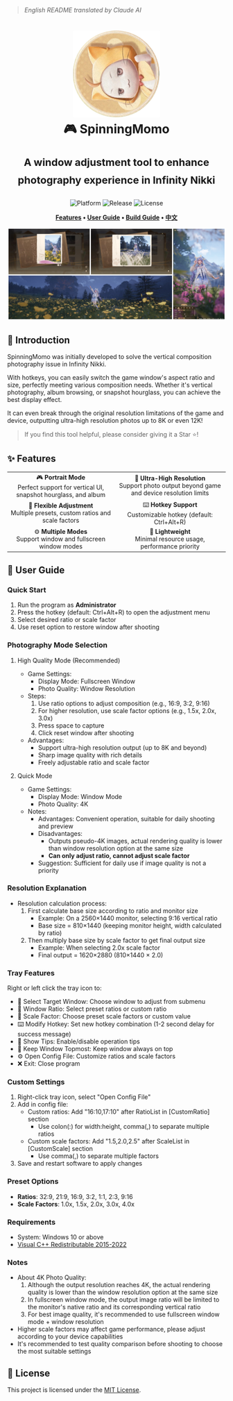 > *English README translated by Claude AI*
<div align="center">
  <h1>
    <img src="../docs/logo.png" width="200" alt="SpinningMomo Logo">
    <br/>
    🎮 SpinningMomo
    <br/><br/>
    <sup>A window adjustment tool to enhance photography experience in Infinity Nikki</sup>
    <br/>
  </h1>

  <p>
    <img alt="Platform" src="https://img.shields.io/badge/platform-Windows-blue?style=flat-square" />
    <img alt="Release" src="https://img.shields.io/github/v/release/ChanIok/SpinningMomo?style=flat-square&color=brightgreen" />
    <img alt="License" src="https://img.shields.io/badge/license-MIT-orange?style=flat-square" />
  </p>

  <p>
    <b>
      <a href="#-features">Features</a> •
      <a href="#-user-guide">User Guide</a> •
      <a href="#️-build-guide">Build Guide</a> •
      <a href="../README.md">中文</a>
    </b>
  </p>

  <img src="./README.jpg" alt="Screenshot" >
</div>

## 🎯 Introduction

SpinningMomo was initially developed to solve the vertical composition photography issue in Infinity Nikki.

With hotkeys, you can easily switch the game window's aspect ratio and size, perfectly meeting various composition needs. Whether it's vertical photography, album browsing, or snapshot hourglass, you can achieve the best display effect.

It can even break through the original resolution limitations of the game and device, outputting ultra-high resolution photos up to 8K or even 12K!

> If you find this tool helpful, please consider giving it a Star ⭐!

## ✨ Features

<div align="center">
  <table>
    <tr>
      <td align="center">🎮 <b>Portrait Mode</b><br/>Perfect support for vertical UI, snapshot hourglass, and album</td>
      <td align="center">📸 <b>Ultra-High Resolution</b><br/>Support photo output beyond game and device resolution limits</td>
    </tr>
    <tr>
      <td align="center">📐 <b>Flexible Adjustment</b><br/>Multiple presets, custom ratios and scale factors</td>
      <td align="center">⌨️ <b>Hotkey Support</b><br/>Customizable hotkey (default: Ctrl+Alt+R)</td>
    </tr>
    <tr>
      <td align="center">⚙️ <b>Multiple Modes</b><br/>Support window and fullscreen window modes</td>
      <td align="center">🚀 <b>Lightweight</b><br/>Minimal resource usage, performance priority</td>
    </tr>
  </table>
</div>

## 📖 User Guide

### Quick Start

1. Run the program as **Administrator**
2. Press the hotkey (default: Ctrl+Alt+R) to open the adjustment menu
3. Select desired ratio or scale factor
4. Use reset option to restore window after shooting

### Photography Mode Selection

1. High Quality Mode (Recommended)
   - Game Settings:
     * Display Mode: Fullscreen Window
     * Photo Quality: Window Resolution
   - Steps:
     1. Use ratio options to adjust composition (e.g., 16:9, 3:2, 9:16)
     2. For higher resolution, use scale factor options (e.g., 1.5x, 2.0x, 3.0x)
     3. Press space to capture
     4. Click reset window after shooting
   - Advantages:
     * Support ultra-high resolution output (up to 8K and beyond)
     * Sharp image quality with rich details
     * Freely adjustable ratio and scale factor

2. Quick Mode
   - Game Settings:
     * Display Mode: Window Mode
     * Photo Quality: 4K
   - Notes:
     * Advantages: Convenient operation, suitable for daily shooting and preview
     * Disadvantages:
       - Outputs pseudo-4K images, actual rendering quality is lower than window resolution option at the same size
       - **Can only adjust ratio, cannot adjust scale factor**
     * Suggestion: Sufficient for daily use if image quality is not a priority

### Resolution Explanation
- Resolution calculation process:
  1. First calculate base size according to ratio and monitor size
     - Example: On a 2560×1440 monitor, selecting 9:16 vertical ratio
     - Base size = 810×1440 (keeping monitor height, width calculated by ratio)
  2. Then multiply base size by scale factor to get final output size
     - Example: When selecting 2.0x scale factor
     - Final output = 1620×2880 (810×1440 × 2.0)

### Tray Features

Right or left click the tray icon to:

- 🎯 Select Target Window: Choose window to adjust from submenu
- 📐 Window Ratio: Select preset ratios or custom ratio
- 📏 Scale Factor: Choose preset scale factors or custom value
- ⌨️ Modify Hotkey: Set new hotkey combination (1-2 second delay for success message)
- 🔔 Show Tips: Enable/disable operation tips
- 📌 Keep Window Topmost: Keep window always on top
- ⚙️ Open Config File: Customize ratios and scale factors
- ❌ Exit: Close program

### Custom Settings

1. Right-click tray icon, select "Open Config File"
2. Add in config file:
   - Custom ratios: Add "16:10,17:10" after RatioList in [CustomRatio] section
     - Use colon(:) for width:height, comma(,) to separate multiple ratios
   - Custom scale factors: Add "1.5,2.0,2.5" after ScaleList in [CustomScale] section
     - Use comma(,) to separate multiple factors
3. Save and restart software to apply changes

### Preset Options

- **Ratios**: 32:9, 21:9, 16:9, 3:2, 1:1, 2:3, 9:16
- **Scale Factors**: 1.0x, 1.5x, 2.0x, 3.0x, 4.0x

### Requirements

- System: Windows 10 or above
- [Visual C++ Redistributable 2015-2022](https://aka.ms/vs/17/release/vc_redist.x64.exe)

### Notes
- About 4K Photo Quality:
  1. Although the output resolution reaches 4K, the actual rendering quality is lower than the window resolution option at the same size
  2. In fullscreen window mode, the output image ratio will be limited to the monitor's native ratio and its corresponding vertical ratio
  3. For best image quality, it's recommended to use fullscreen window mode + window resolution
- Higher scale factors may affect game performance, please adjust according to your device capabilities
- It's recommended to test quality comparison before shooting to choose the most suitable settings

## 📄 License

This project is licensed under the [MIT License](../LICENSE).